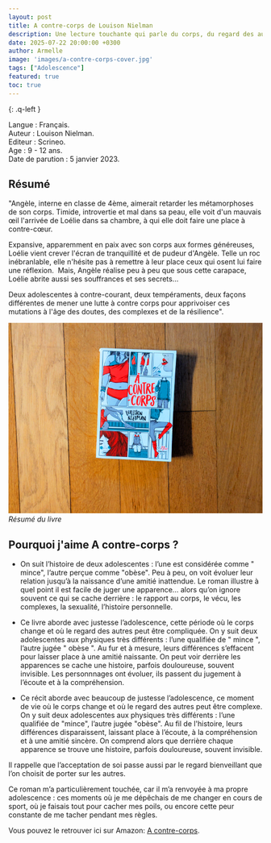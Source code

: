 ```yaml
---
layout: post
title: A contre-corps de Louison Nielman
description: Une lecture touchante qui parle du corps, du regard des autres et de l’acceptation de soi.
date: 2025-07-22 20:00:00 +0300
author: Armelle
image: 'images/a-contre-corps-cover.jpg'
tags: ["Adolescence"]
featured: true
toc: true
---
```


{: .q-left }

Langue : Français.    
Auteur : Louison Nielman.     
Editeur : Scrineo.                
Age : 9 - 12 ans.                              
Date de parution : 5 janvier 2023.        

## Résumé

"Angèle, interne en classe de 4ème, aimerait retarder les métamorphoses de son corps. Timide, introvertie et mal dans sa peau, elle voit d'un mauvais œil l'arrivée de Loélie dans sa chambre, à qui elle doit faire une place à contre-cœur.

Expansive, apparemment en paix avec son corps aux formes généreuses, Loélie vient crever l'écran de tranquillité et de pudeur d'Angèle. Telle un roc inébranlable, elle n'hésite pas à remettre à leur place ceux qui osent lui faire une réflexion.
​
Mais, Angèle réalise peu à peu que sous cette carapace, Loélie abrite aussi ses souffrances et ses secrets...

Deux adolescentes à contre-courant, deux tempéraments, deux façons différentes de mener une lutte à contre corps pour apprivoiser ces mutations à l'âge des doutes, des complexes et de la résilience".

![Résumé du livre](images/a-contre-corps-cover.jpg)
*Résumé du livre*

## Pourquoi j'aime A contre-corps ?

- On suit l’histoire de deux adolescentes : l’une est considérée comme " mince", l’autre perçue comme "obèse". Peu à peu, on voit évoluer leur relation jusqu’à la naissance d’une amitié inattendue. Le roman illustre à quel point il est facile de juger une apparence… alors qu’on ignore souvent ce qui se cache derrière : le rapport au corps, le vécu, les complexes, la sexualité, l’histoire personnelle.

- Ce livre aborde avec justesse l’adolescence, cette période où le corps change et où le regard des autres peut être compliquée. On y suit deux adolescentes aux physiques très différents : l’une qualifiée de " mince ", l’autre jugée " obèse ". Au fur et à mesure, leurs différences s’effacent pour laisser place à une amitié naissante. On peut voir derrière les apparences se cache une histoire, parfois douloureuse, souvent invisible. Les personnnages ont évoluer, ils passent du jugement à l’écoute et à la compréhension.

- Ce récit aborde avec beaucoup de justesse l’adolescence, ce moment de vie où le corps change et où le regard des autres peut être complexe. On y suit deux adolescentes aux physiques très différents : l’une qualifiée de "mince", l’autre jugée "obèse". Au fil de l'histoire, leurs différences disparaissent, laissant place à l’écoute, à la compréhension et à une amitié sincère. On comprend alors que derrière chaque apparence se trouve une histoire, parfois douloureuse, souvent invisible.

Il rappelle que l’acceptation de soi passe aussi par le regard bienveillant que l’on choisit de porter sur les autres.

Ce roman m’a particulièrement touchée, car il m’a renvoyée à ma propre adolescence : ces moments où je me dépêchais de me changer en cours de sport, où je faisais tout pour cacher mes poils, ou encore cette peur constante de me tacher pendant mes règles.

Vous pouvez le retrouver ici sur Amazon: [A contre-corps](https://amzn.to/4lmra0A).



